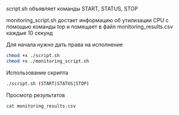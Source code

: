 script.sh объявляет команды START, STATUS, STOP

monitoring_script.sh достает информацию об утилизации CPU с помощью команды top и помещает в файл monitoring_results.csv каждые 10 секунд

Для начала нужно дать права на исполнение

```sh
chmod +x ./script.sh
chmod +x ./monitoring_script.sh
```
Использование скрипта
```sh
./script.sh (START|STATUS|STOP)
```
Просмотр результатов
```sh
cat monitoring_results.csv
```
